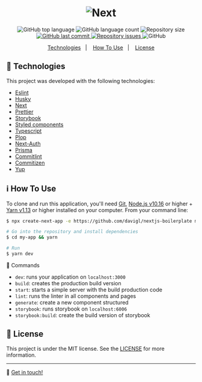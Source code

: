 <h1 align="center">
  <img alt="Next" src="https://i.imgur.com/U7ROMD4.png" />
</h1>

<p align="center">
  <img alt="GitHub top language" src="https://img.shields.io/github/languages/top/davigl/next.svg">
  <img alt="GitHub language count" src="https://img.shields.io/github/languages/count/davigl/next.svg">
  <img alt="Repository size" src="https://img.shields.io/github/repo-size/davigl/next.svg">
  <a href="https://github.com/davigl/next/commits/master">
    <img alt="GitHub last commit" src="https://img.shields.io/github/last-commit/davigl/next.svg">
  </a>
  <a href="https://github.com/davigl/next/issues">
    <img alt="Repository issues" src="https://img.shields.io/github/issues/davigl/next.svg">
  </a>
  <img alt="GitHub" src="https://img.shields.io/github/license/davigl/next.svg">
</p>

<p align="center">
  <a href="#rocket-technologies">Technologies</a>&nbsp;&nbsp;&nbsp;|&nbsp;&nbsp;&nbsp;
  <a href="#information_source-how-to-use">How To Use</a>&nbsp;&nbsp;&nbsp;|&nbsp;&nbsp;&nbsp;
  <a href="#memo-license">License</a>
</p>

## :rocket: Technologies

This project was developed with the following technologies:

- [Eslint](https://eslint.org/)
- [Husky](https://github.com/typicode/husky)
- [Next](https://nextjs.org/)
- [Prettier](https://prettier.io/)
- [Storybook](https://storybook.js.org/)
- [Styled components](https://styled-components.com/)
- [Typescript](https://www.typescriptlang.org/)
- [Plop](https://github.com/plopjs/plop)
- [Next-Auth](https://next-auth.js.org/)
- [Prisma](https://github.com/prisma/prisma)
- [Commitlint](https://github.com/conventional-changelog/commitlint)
- [Commitizen](https://github.com/commitizen/cz-cli)
- [Yup](https://github.com/jquense/yup)

## :information_source: How To Use

To clone and run this application, you'll need [Git](https://git-scm.com), [Node.js v10.16](https://nodejs.org/) or higher + [Yarn v1.13](https://yarnpkg.com/) or higher installed on your computer. From your command line:

```bash
$ npx create-next-app -e https://github.com/davigl/nextjs-boilerplate my-app

# Go into the repository and install dependencies
$ cd my-app && yarn

# Run
$ yarn dev
```

🔨 Commands

- `dev`: runs your application on `localhost:3000`
- `build`: creates the production build version
- `start`: starts a simple server with the build production code
- `lint`: runs the linter in all components and pages
- `generate`: create a new component structured
- `storybook`: runs storybook on `localhost:6006`
- `storybook:build`: create the build version of storybook

## :memo: License

This project is under the MIT license. See the [LICENSE](https://github.com/davigl/nextjs-boilerplate/blob/master/LICENSE) for more information.

---

:wave: [Get in touch!](https://www.linkedin.com/in/davi-guimaraes/)

